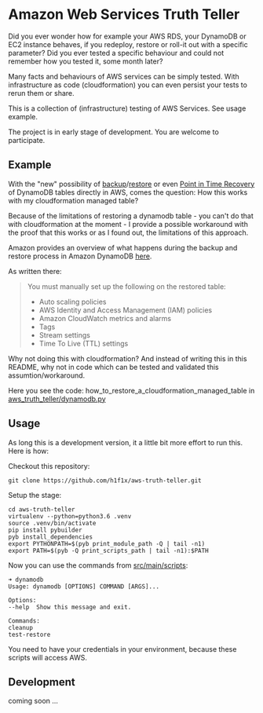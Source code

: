 Amazon Web Services Truth Teller
================================

Did you ever wonder how for example your AWS RDS, your DynamoDB or EC2 instance behaves, if you redeploy, restore or roll-it out with a specific parameter?
Did you ever tested a specific behaviour and could not remember how you tested it, some month later?

Many facts and behaviours of AWS services can be simply tested. With infrastructure as code (cloudformation) you can even persist your tests to rerun them or share.

This is a collection of (infrastructure) testing of AWS Services. See usage example.

The project is in early stage of development. You are welcome to participate.

## Example

With the "new" possibility of [backup](https://docs.aws.amazon.com/amazondynamodb/latest/developerguide/Backup.Tutorial.html)/[restore](https://docs.aws.amazon.com/amazondynamodb/latest/developerguide/Restore.Tutorial.html) or even [Point in Time Recovery](https://docs.aws.amazon.com/amazondynamodb/latest/developerguide/PointInTimeRecovery.Tutorial.html) of DynamoDB tables directly in AWS, comes the question: How this works with my cloudformation managed table?

Because of the limitations of restoring a dynamodb table - you can't do that with cloudformation at the moment - I provide a possible workaround with the proof that this works or as I found out, the limitations of this approach.

Amazon provides an overview of what happens during the backup and restore process in Amazon DynamoDB [here](https://docs.aws.amazon.com/amazondynamodb/latest/developerguide/backuprestore_HowItWorks.html).

As written there:
> You must manually set up the following on the restored table:
>
> - Auto scaling policies
> - AWS Identity and Access Management (IAM) policies
> - Amazon CloudWatch metrics and alarms
> - Tags
> - Stream settings
> - Time To Live (TTL) settings

Why not doing this with cloudformation?
And instead of writing this in this README, why not in code which can be tested and validated this assumtion/workaround.

Here you see the code:
how_to_restore_a_cloudformation_managed_table in [aws_truth_teller/dynamodb.py ](src/main/python/aws_truth_teller/dynamodb.py)

## Usage
As long this is a development version, it a little bit more effort to run this. Here is how:

Checkout this repository:

    git clone https://github.com/h1f1x/aws-truth-teller.git

Setup the stage:

    cd aws-truth-teller
    virtualenv --python=python3.6 .venv
    source .venv/bin/activate
    pip install pybuilder
    pyb install_dependencies
    export PYTHONPATH=$(pyb print_module_path -Q | tail -n1)
    export PATH=$(pyb -Q print_scripts_path | tail -n1):$PATH

Now you can use the commands from [src/main/scripts](src/main/scripts/):

    ➜ dynamodb
    Usage: dynamodb [OPTIONS] COMMAND [ARGS]...

    Options:
    --help  Show this message and exit.

    Commands:
    cleanup
    test-restore

You need to have your credentials in your environment, because these scripts will access AWS.


## Development

coming soon ...
